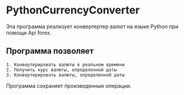 # PythonCurrencyConverter

Эта программа реализует конвертертер валют на языке Python 
при помощи Api forex.

## Программа позволяет

    1. Конвертерировать валюты в реальном времени
    2. Получить курс валюты, определенной даты
    3. Конвертерировать валюты, определенной даты
   
Программа сохраняет произведенные операции.
